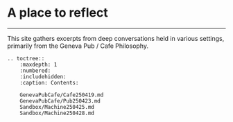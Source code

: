 # A place to reflect
----

This site gathers excerpts from deep conversations held in various settings, primarily from the Geneva Pub / Cafe Philosophy.


```{eval-rst}
.. toctree::
    :maxdepth: 1
    :numbered:
    :includehidden:
    :caption: Contents:

    GenevaPubCafe/Cafe250419.md
    GenevaPubCafe/Pub250423.md
    Sandbox/Machine250425.md
    Sandbox/Machine250428.md
```

